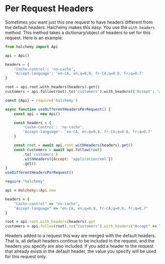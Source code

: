 # Per Request Headers
Sometimes you want just this one request to have headers different from the default headers.  Halchemy makes this easy.  You use the `with headers` method.  This method takes a dictionary/object of headers to set for this request.  Here is an example:

<tabs>
<tab name="Python">

```python
from halchemy import Api

api = Api()

headers = {
    'Cache-control': 'no-cache',
    'Accept-language': 'en-CA, en;q=0.9, fr-CA;q=0.8, fr;q=0.7'
}

root = api.root.with_headers(headers).get()
customers = api.follow(root).to('customers').with_headers({'Accept': 'application/xml'}).get()
```
</tab>

<tab name="JavaScript">

```javascript
const {Api} = require('halchemy')

async function useDifferentHeadersPerRequest() {
    const api = new Api()

    const headers = {
        'Cache-control': 'no-cache',
        'Accept-language': 'en-CA, en;q=0.9, fr-CA;q=0.8, fr;q=0.7'
    }

    const root = await api.root.withHeaders(headers).get()
    const customers = await api.follow(root)
        .to('customers')
        .withHeaders({Accept: 'application/xml'})
        .get()
}
useDifferentHeadersPerRequest()
```
</tab>

<tab name="Ruby">

```ruby
require "halchemy"

api = Halchemy::Api.new

headers = {
    "Cache-control" => "no-cache",
    "Accept-language" => "en-CA, en;q=0.9, fr-CA;q=0.8, fr;q=0.7"
}

root = api.root.with_headers(headers).get
customers = api.follow(root).to("customers").with_headers("Accept" => "application/xml").get
```
</tab>

<future-languages />
</tabs>

Headers added to a request this way are merged with the default headers.  That is, all default headers continue to be included in the request, and the headers you specify are also included.  If you add a header to the request that already exists in the default header, the value you specify will be used for this request only.
